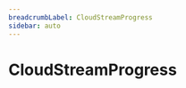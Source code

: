 ```yaml
---
breadcrumbLabel: CloudStreamProgress
sidebar: auto
---
```


# CloudStreamProgress

<ProxySummary/>

<ApiDocs/>
